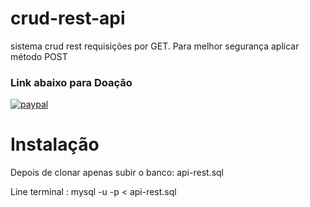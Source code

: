 # crud-rest-api
sistema crud rest requisições por GET. Para melhor segurança aplicar método POST


### Link abaixo para Doação

[![paypal](https://www.paypalobjects.com/en_US/i/btn/btn_donateCC_LG.gif)](https://www.paypal.com/cgi-bin/webscr?cmd=_donations&business=QPW7WWKE3B3V4&currency_code=BRL)

# Instalação

Depois de clonar apenas subir o banco: api-rest.sql

Line terminal : mysql -u <user> -p <banco> <  api-rest.sql
